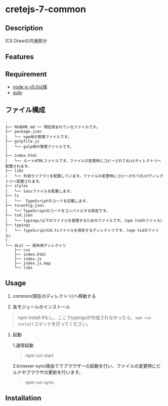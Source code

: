 # cretejs-7-common

## Description
ICS Drawの共通部分

## Features


## Requirement
- [node.js v5.0以降](https://nodejs.org/en/)
- [gulp](http://gulpjs.com/)

## ファイル構成

```
.
├── README.md ── 現在読まれているファイルです。
├── package.json
│   └── npm用の管理ファイルです。
├── gulpfile.js
│   └── gulp用の管理ファイルです。
│
├── index.html
│   └── ルートHTMLファイルです。ファイルの変更時にコピーされてdistディレクトリへ配置されます。
├── libs
│   └── 外部ライブラリを配置しています。ファイルの変更時にコピーされてdistディレクトリへ配置されます。
├── styles
│   └── Sassファイルを配置します。
├── ts
│   └──  TypeScriptのコードを記載します。
├── tsconfig.json 
│   └── TypeScriptのコードをコンパイルする設定です。
├── tsd.json
│   └── typings/以下のファイルを管理するためのファイルです。（npm tsdのファイル）
├── typings
│   └── TypeScriptのd.tsファイルを保存するディレクトリです。(npm tsdのファイル）
│
└── dist ── 配布用ディレクトリ
    ├── css
    ├── index.html
    ├── index.js
    ├── index.js.map
    └── libs   
```

## Usage

1. common(現在のディレクトリ)へ移動する

1. 各モジュールのインストール
> npm install
> \#もし、ここでtypingsが作成されなかったら、```npm run install```コマンドを打ってください。 

1. 起動
    
    1.通常起動
    >npm run start

    2.browser-sync経由ででブラウザーの起動を行い、ファイルの変更時にビルドやブラウザの更新を行います。
    > npm run sync



## Installation
